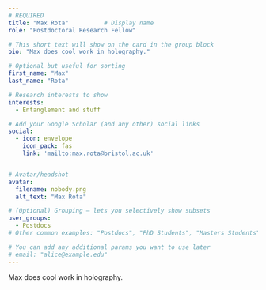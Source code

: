 ```yaml
---
# REQUIRED
title: "Max Rota"          # Display name
role: "Postdoctoral Research Fellow"

# This short text will show on the card in the group block
bio: "Max does cool work in holography."

# Optional but useful for sorting
first_name: "Max"
last_name: "Rota"

# Research interests to show
interests:
  - Entanglement and stuff

# Add your Google Scholar (and any other) social links
social:
  - icon: envelope
    icon_pack: fas
    link: 'mailto:max.rota@bristol.ac.uk'


# Avatar/headshot
avatar:
  filename: nobody.png
  alt_text: "Max Rota"

# (Optional) Grouping – lets you selectively show subsets
user_groups:
  - Postdocs
# Other common examples: "Postdocs", "PhD Students", "Masters Students", "Alumni"

# You can add any additional params you want to use later
# email: "alice@example.edu"
---
```

Max does cool work in holography.